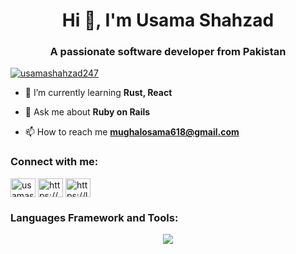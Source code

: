 <h1 align="center">Hi 👋, I'm Usama Shahzad</h1>
<h3 align="center">A passionate software developer from Pakistan</h3>

<p align="left"> <a href="https://twitter.com/usamashahzad247" target="blank"><img src="https://img.shields.io/twitter/follow/usamashahzad247?logo=twitter&style=for-the-badge" alt="usamashahzad247" /></a> </p>

- 🌱 I’m currently learning **Rust, React**

- 💬 Ask me about **Ruby on Rails**

- 📫 How to reach me **mughalosama618@gmail.com**

<h3 align="left">Connect with me:</h3>
<p align="left">
<a href="https://twitter.com/usamashahzad247" target="blank"><img align="center" src="https://raw.githubusercontent.com/rahuldkjain/github-profile-readme-generator/master/src/images/icons/Social/twitter.svg" alt="usamashahzad247" height="30" width="40" /></a>
<a href="https://www.linkedin.com/in/usamashahzad247/" target="blank"><img align="center" src="https://raw.githubusercontent.com/rahuldkjain/github-profile-readme-generator/master/src/images/icons/Social/linked-in-alt.svg" alt="https://www.linkedin.com/in/usamashahzad247/" height="30" width="40" /></a>
<a href="https://www.leetcode.com/https://leetcode.com/usamashahzad/" target="blank"><img align="center" src="https://raw.githubusercontent.com/rahuldkjain/github-profile-readme-generator/master/src/images/icons/Social/leet-code.svg" alt="https://leetcode.com/usamashahzad/" height="30" width="40" /></a>
</p>

<h3 align="left">Languages Framework and Tools:</h3>
<p align="center">
  <a href="https://skillicons.dev">
    <img src="https://skillicons.dev/icons?i=git,ruby,docker,rust,react,ts,js,vscode,tailwind,stackoverflow,sqlite,redis,rails,postgres,nodejs,netlify,mysql,mongodb,css,bootstrap" />
  </a>
</p>
